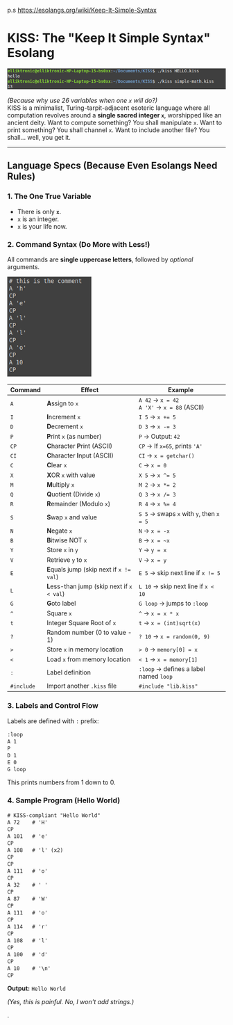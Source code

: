 p.s https://esolangs.org/wiki/Keep-It-Simple-Syntax

# **KISS: The "Keep It Simple Syntax" Esolang** 
![screenshot](https://github.com/elrt/KISS-lang/blob/20c13b8220e37171ba0fded7e8745d203699ad5e/screenshots/2025-06-08_19-08.png)

*(Because why use 26 variables when one `x` will do?)*  
KISS is a minimalist, Turing-tarpit-adjacent esoteric language where all computation revolves around a **single sacred integer `x`**, worshipped like an ancient deity. Want to compute something? You shall manipulate `x`. Want to print something? You shall channel `x`. Want to include another file? You shall... well, you get it.

---

## **Language Specs (Because Even Esolangs Need Rules)**  

### **1. The One True Variable**  
- There is only **`x`**.  
- `x` is an integer.  
- `x` is your life now.  

### **2. Command Syntax (Do More with Less!)**  
All commands are **single uppercase letters**, followed by *optional* arguments.  

![screenshot](https://github.com/elrt/KISS-lang/blob/b94a79762733243ec9be9a9e00c1bb8128e3115a/screenshots/2025-06-08_19-29.png)

| Command | Effect | Example |
|---------|--------|---------|
| `A` | **A**ssign to `x` | `A 42` → `x = 42` <br> `A 'X'` → `x = 88` (ASCII) |
| `I` | **I**ncrement `x` | `I 5` → `x += 5` |
| `D` | **D**ecrement `x` | `D 3` → `x -= 3` |
| `P` | **P**rint `x` (as number) | `P` → Output: `42` |
| `CP` | **C**haracter **P**rint (ASCII) | `CP` → If `x=65`, prints `'A'` |
| `CI` | **C**haracter **I**nput (ASCII) | `CI` → `x = getchar()` |
| `C` | **C**lear `x` | `C` → `x = 0` |
| `X` | **X**OR `x` with value | `X 5` → `x ^= 5` |
| `M` | **M**ultiply `x` | `M 2` → `x *= 2` |
| `Q` | **Q**uotient (Divide `x`) | `Q 3` → `x /= 3` |
| `R` | **R**emainder (Modulo `x`) | `R 4` → `x %= 4` |
| `S` | **S**wap `x` and value | `S 5` → swaps `x` with `y`, then `x = 5` |
| `N` | **N**egate `x` | `N` → `x = -x` |
| `B` | **B**itwise NOT `x` | `B` → `x = ~x` |
| `Y` | Store `x` in `y` | `Y` → `y = x` |
| `V` | Retrieve `y` to `x` | `V` → `x = y` |
| `E` | **E**quals jump (skip next if `x != val`) | `E 5` → skip next line if `x != 5` |
| `L` | **L**ess-than jump (skip next if `x < val`) | `L 10` → skip next line if `x < 10` |
| `G` | **G**oto label | `G loop` → jumps to `:loop` |
| `^` | Square `x` | `^` → `x = x * x` |
| `t` | Integer Square Root of `x` | `t` → `x = (int)sqrt(x)` |
| `?` | Random number (0 to value - 1) | `? 10` → `x = random(0, 9)` |
| `>` | Store `x` in memory location | `> 0` → `memory[0] = x` |
| `<` | Load `x` from memory location | `< 1` → `x = memory[1]` |
| `:` | Label definition | `:loop` → defines a label named `loop` |
| `#include` | Import another `.kiss` file | `#include "lib.kiss"` |


### **3. Labels and Control Flow**  
Labels are defined with `:` prefix:  
```plaintext
:loop
A 1
P
D 1
E 0
G loop
```
This prints numbers from 1 down to 0.

### **4. Sample Program (Hello World)**  
```plaintext
# KISS-compliant "Hello World"
A 72    # 'H'
CP
A 101   # 'e'
CP
A 108   # 'l' (x2)
CP
CP
A 111   # 'o'
CP
A 32    # ' '
CP
A 87    # 'W'
CP
A 111   # 'o'
CP
A 114   # 'r'
CP
A 108   # 'l'
CP
A 100   # 'd'
CP
A 10    # '\n'
CP
```
**Output:** `Hello World`  

*(Yes, this is painful. No, I won't add strings.)*  


.
